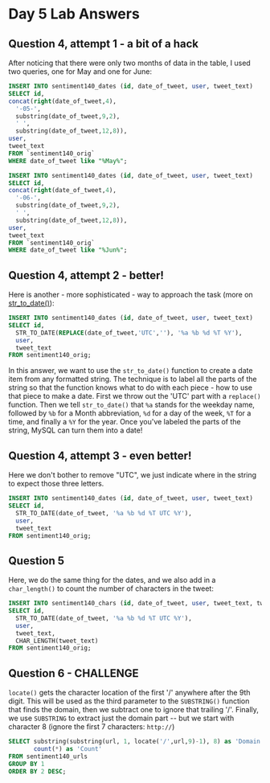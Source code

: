 # Day 5 Lab Answers
## Question 4, attempt 1 - a bit of a hack
After noticing that there were only two months of data in the table, I used two queries, one for May and one for June:
```sql
INSERT INTO sentiment140_dates (id, date_of_tweet, user, tweet_text)
SELECT id, 
concat(right(date_of_tweet,4),
  '-05-',
  substring(date_of_tweet,9,2),
  ' ',
  substring(date_of_tweet,12,8)), 
user, 
tweet_text 
FROM `sentiment140_orig`
WHERE date_of_tweet like "%May%";

INSERT INTO sentiment140_dates (id, date_of_tweet, user, tweet_text)
SELECT id, 
concat(right(date_of_tweet,4),
  '-06-',
  substring(date_of_tweet,9,2),
  ' ',
  substring(date_of_tweet,12,8)), 
user, 
tweet_text 
FROM `sentiment140_orig`
WHERE date_of_tweet like "%Jun%";
```
## Question 4, attempt 2 - better!
Here is another - more sophisticated - way to approach the task (more on [str_to_date()](https://www.w3schools.com/sql/func_mysql_str_to_date.asp)):
```sql
INSERT INTO sentiment140_dates (id, date_of_tweet, user, tweet_text)
SELECT id, 
  STR_TO_DATE(REPLACE(date_of_tweet,'UTC',''), '%a %b %d %T %Y'), 
  user, 
  tweet_text 
FROM sentiment140_orig;
```

In this answer, we want to use the `str_to_date()` function to create a date item from any formatted string. The technique is to label all the parts of the string so that the function knows what to do with each piece - how to use that piece to make a date. First we throw out the 'UTC' part with a `replace()` function. Then we tell `str_to_date()` that `%a` stands for the weekday name, followed by `%b` for a Month abbreviation, `%d` for a day of the week, `%T` for a time, and finally a `%Y` for the year. Once you've labeled the parts of the string, MySQL can turn them into a date!

## Question 4, attempt 3 - even better!

Here we don't bother to remove "UTC", we just indicate where in the string to expect those three letters. 

```sql
INSERT INTO sentiment140_dates (id, date_of_tweet, user, tweet_text)
SELECT id, 
  STR_TO_DATE(date_of_tweet, '%a %b %d %T UTC %Y'), 
  user, 
  tweet_text 
FROM sentiment140_orig;
```

## Question 5
Here, we do the same thing for the dates, and we also add in a `char_length()` to count the number of characters in the tweet:
```sql
INSERT INTO sentiment140_chars (id, date_of_tweet, user, tweet_text, tweet_length)
SELECT id, 
  STR_TO_DATE(date_of_tweet, '%a %b %d %T UTC %Y'), 
  user, 
  tweet_text,
  CHAR_LENGTH(tweet_text)
FROM sentiment140_orig;
```
## Question 6 - CHALLENGE
`locate()` gets the character location of the first '/' anywhere after the 9th digit. This will be used as the third parameter to the `SUBSTRING()` function that finds the domain, then we subtract one to ignore that trailing '/'. Finally, we use `SUBSTRING` to extract just the domain part -- but we start with character 8 (ignore the first 7 characters: `http://`)
```sql
SELECT substring(substring(url, 1, locate('/',url,9)-1), 8) as 'Domain',
       count(*) as 'Count'
FROM sentiment140_urls
GROUP BY 1
ORDER BY 2 DESC;
```
